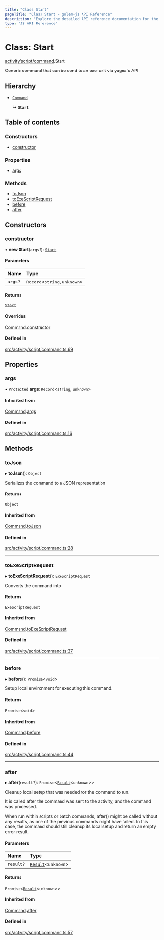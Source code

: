 ```yaml
---
title: "Class Start"
pageTitle: "Class Start - golem-js API Reference"
description: "Explore the detailed API reference documentation for the Class Start within the golem-js SDK for the Golem Network."
type: "JS API Reference"
---
```

# Class: Start

[activity/script/command](../modules/activity_script_command).Start

Generic command that can be send to an exe-unit via yagna's API

## Hierarchy

- [`Command`](activity_script_command.Command)

  ↳ **`Start`**

## Table of contents

### Constructors

- [constructor](activity_script_command.Start#constructor)

### Properties

- [args](activity_script_command.Start#args)

### Methods

- [toJson](activity_script_command.Start#tojson)
- [toExeScriptRequest](activity_script_command.Start#toexescriptrequest)
- [before](activity_script_command.Start#before)
- [after](activity_script_command.Start#after)

## Constructors

### constructor

• **new Start**(`args?`): [`Start`](activity_script_command.Start)

#### Parameters

| Name | Type |
| :------ | :------ |
| `args?` | `Record`\<`string`, `unknown`\> |

#### Returns

[`Start`](activity_script_command.Start)

#### Overrides

[Command](activity_script_command.Command).[constructor](activity_script_command.Command#constructor)

#### Defined in

[src/activity/script/command.ts:69](https://github.com/golemfactory/golem-js/blob/ed1cf1df/src/activity/script/command.ts#L69)

## Properties

### args

• `Protected` **args**: `Record`\<`string`, `unknown`\>

#### Inherited from

[Command](activity_script_command.Command).[args](activity_script_command.Command#args)

#### Defined in

[src/activity/script/command.ts:16](https://github.com/golemfactory/golem-js/blob/ed1cf1df/src/activity/script/command.ts#L16)

## Methods

### toJson

▸ **toJson**(): `Object`

Serializes the command to a JSON representation

#### Returns

`Object`

#### Inherited from

[Command](activity_script_command.Command).[toJson](activity_script_command.Command#tojson)

#### Defined in

[src/activity/script/command.ts:28](https://github.com/golemfactory/golem-js/blob/ed1cf1df/src/activity/script/command.ts#L28)

___

### toExeScriptRequest

▸ **toExeScriptRequest**(): `ExeScriptRequest`

Converts the command into

#### Returns

`ExeScriptRequest`

#### Inherited from

[Command](activity_script_command.Command).[toExeScriptRequest](activity_script_command.Command#toexescriptrequest)

#### Defined in

[src/activity/script/command.ts:37](https://github.com/golemfactory/golem-js/blob/ed1cf1df/src/activity/script/command.ts#L37)

___

### before

▸ **before**(): `Promise`\<`void`\>

Setup local environment for executing this command.

#### Returns

`Promise`\<`void`\>

#### Inherited from

[Command](activity_script_command.Command).[before](activity_script_command.Command#before)

#### Defined in

[src/activity/script/command.ts:44](https://github.com/golemfactory/golem-js/blob/ed1cf1df/src/activity/script/command.ts#L44)

___

### after

▸ **after**(`result?`): `Promise`\<[`Result`](activity_results.Result)\<`unknown`\>\>

Cleanup local setup that was needed for the command to run.

It is called after the command was sent to the activity, and the command was processed.

When run within scripts or batch commands, after() might be called without any results, as one of the previous
commands might have failed. In this case, the command should still cleanup its local setup and return an empty
error result.

#### Parameters

| Name | Type |
| :------ | :------ |
| `result?` | [`Result`](activity_results.Result)\<`unknown`\> |

#### Returns

`Promise`\<[`Result`](activity_results.Result)\<`unknown`\>\>

#### Inherited from

[Command](activity_script_command.Command).[after](activity_script_command.Command#after)

#### Defined in

[src/activity/script/command.ts:57](https://github.com/golemfactory/golem-js/blob/ed1cf1df/src/activity/script/command.ts#L57)
